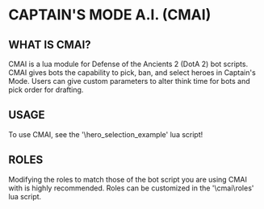 
#  **CAPTAIN'S MODE A.I. (CMAI)**

## WHAT IS CMAI?
CMAI is a lua module for Defense of the Ancients 2 (DotA 2) bot scripts. CMAI gives bots the capability to pick, ban, and select heroes in Captain's Mode.
Users can give custom parameters to alter think time for bots and pick order for drafting.

## USAGE
To use CMAI, see the '\hero_selection_example' lua script!

## ROLES
Modifying the roles to match those of the bot script you are using CMAI with is highly recommended. Roles can be customized in the '\cmai\roles' lua script.
